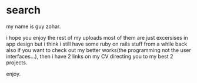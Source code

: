 # search
my name is guy zohar.

i hope you enjoy the rest of my uploads
most of them are just excersises in app design but i think i still have some ruby on rails stuff from a while back
also if you want to check out my better works(the programming not the user interfaces...), then i have 2 links on my CV directing you 
to my best 2 projects.

enjoy.
